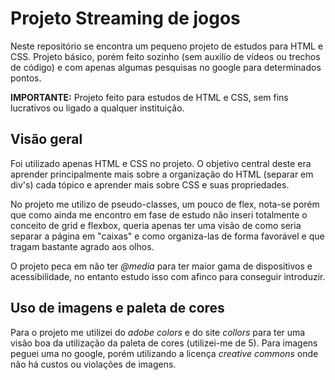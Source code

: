 # Projeto Streaming de jogos
  Neste repositório se encontra um pequeno projeto de estudos para HTML e CSS. Projeto básico, porém feito sozinho (sem auxilío de vídeos ou trechos de código) e com apenas algumas pesquisas no google para determinados pontos.

**IMPORTANTE:** Projeto feito para estudos de HTML e CSS, sem fins lucrativos ou ligado a qualquer instituição.

## Visão geral 
  Foi utilizado apenas HTML e CSS no projeto. O objetivo central deste era aprender principalmente mais sobre a organização do HTML (separar em div's) cada tópico e aprender mais sobre CSS e suas propriedades.

  No projeto me utilizo de pseudo-classes, um pouco de flex, nota-se porém que como ainda me encontro em fase de estudo não inseri totalmente o conceito de grid e flexbox, queria apenas ter uma visão de como seria separar a página em "caixas" e como organiza-las de forma favorável e que tragam bastante agrado aos olhos.

  O projeto peca em não ter *@media* para ter maior gama de dispositivos e acessibilidade, no entanto estudo isso com afinco para conseguir introduzir.

  ## Uso de imagens e paleta de cores
  Para o projeto me utilizei do *adobe colors* e do site *collors* para ter uma visão boa da utilização da paleta de cores (utilizei-me de 5).
  Para imagens peguei uma no google, porém utilizando a licença *creative commons* onde não há custos ou violações de imagens.
